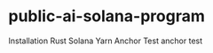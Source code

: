 # public-ai-solana-program
Installation
    Rust
    Solana
    Yarn
    Anchor
Test
    anchor test